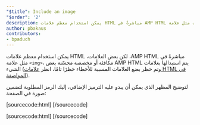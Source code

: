 ```yaml
---
"$title": Include an image
"$order": '2'
description: يمكن استخدام معظم علامات HTML مباشرةً في AMP HTML ولكن بعض العلامات مثل علامة <img> ، يتم استبدالها بعلامات AMP HTML مكافئة أو مخصصة محسنة بعض الشيء.
author: pbakaus
contributors:
- bpaduch
---
```


يمكن استخدام معظم علامات HTML مباشرةً في <span dir="ltr" class="nowrap">AMP HTML</span>، لكن بعض العلامات، مثل علامة `<img>`، يتم استبدالها بعلامات <span dir="ltr" class="nowrap">AMP HTML</span> مكافئة أو مخصصة محسّنة بعض الشيء (وتم حظر بضع العلامات المسببة للأخطاء حظرًا تامًا، انظر [علامات HTML في المواصفة](../../../../documentation/guides-and-tutorials/learn/spec/amphtml.md)).

لتوضيح المظهر الذي يمكن أن يبدو عليه الترميز الإضافي، إليك الرمز المطلوبة لتضمين صورة في الصفحة:

[sourcecode:html]
<amp-img src="welcome.jpg" alt="Welcome" height="400" width="800"></amp-img>
[/sourcecode]

[sourcecode:html] <amp-img src="welcome.jpg" alt="Welcome" height="400" width="800"></amp-img> [/sourcecode]
